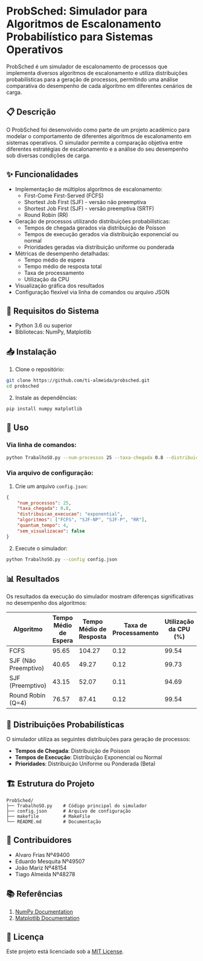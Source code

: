 # ProbSched: Simulador para Algoritmos de Escalonamento Probabilístico para Sistemas Operativos

ProbSched é um simulador de escalonamento de processos que implementa diversos algoritmos de escalonamento e utiliza distribuições probabilísticas para a geração de processos, permitindo uma análise comparativa do desempenho de cada algoritmo em diferentes cenários de carga.

## 📋 Descrição

O ProbSched foi desenvolvido como parte de um projeto acadêmico para modelar o comportamento de diferentes algoritmos de escalonamento em sistemas operativos. O simulador permite a comparação objetiva entre diferentes estratégias de escalonamento e a análise do seu desempenho sob diversas condições de carga.

## ✨ Funcionalidades

- Implementação de múltiplos algoritmos de escalonamento:
  - First-Come First-Served (FCFS)
  - Shortest Job First (SJF) - versão não preemptiva
  - Shortest Job First (SJF) - versão preemptiva (SRTF)
  - Round Robin (RR)
- Geração de processos utilizando distribuições probabilísticas:
  - Tempos de chegada gerados via distribuição de Poisson
  - Tempos de execução gerados via distribuição exponencial ou normal
  - Prioridades geradas via distribuição uniforme ou ponderada
- Métricas de desempenho detalhadas:
  - Tempo médio de espera
  - Tempo médio de resposta total
  - Taxa de processamento
  - Utilização da CPU
- Visualização gráfica dos resultados
- Configuração flexível via linha de comandos ou arquivo JSON

## 🔧 Requisitos do Sistema

- Python 3.6 ou superior
- Bibliotecas: NumPy, Matplotlib

## 📥 Instalação

1. Clone o repositório:
```bash
git clone https://github.com/ti-almeida/probsched.git
cd probsched
```

2. Instale as dependências:
```bash
pip install numpy matplotlib
```

## 🚀 Uso

### Via linha de comandos:

```bash
python TrabalhoSO.py --num-processos 25 --taxa-chegada 0.8 --distribuicao-execucao exponential --algoritmos FCFS SJF-NP SJF-P RR --quantum-tempo 4
```

### Via arquivo de configuração:

1. Crie um arquivo `config.json`:
```json
{
    "num_processos": 25,
    "taxa_chegada": 0.8,
    "distribuicao_execucao": "exponential",
    "algoritmos": ["FCFS", "SJF-NP", "SJF-P", "RR"],
    "quantum_tempo": 4,
    "sem_visualizacao": false
}
```

2. Execute o simulador:
```bash
python TrabalhoSO.py --config config.json
```

## 📊 Resultados

Os resultados da execução do simulador mostram diferenças significativas no desempenho dos algoritmos:

| **Algoritmo** | **Tempo Médio de Espera** | **Tempo Médio de Resposta** | **Taxa de Processamento** | **Utilização da CPU (%)** |
|---------------|---------------------------|----------------------------|--------------------------|--------------------------|
| FCFS          | 95.65                     | 104.27                     | 0.12                     | 99.54                    |
| SJF (Não Preemptivo) | 40.65               | 49.27                      | 0.12                     | 99.73                    |
| SJF (Preemptivo) | 43.15                  | 52.07                      | 0.11                     | 94.69                    |
| Round Robin (Q=4) | 76.57                 | 87.41                      | 0.12                     | 99.54                    |

## 🧪 Distribuições Probabilísticas

O simulador utiliza as seguintes distribuições para geração de processos:

- **Tempos de Chegada**: Distribuição de Poisson
- **Tempos de Execução**: Distribuição Exponencial ou Normal
- **Prioridades**: Distribuição Uniforme ou Ponderada (Beta)

## 🏗️ Estrutura do Projeto

```
ProbSched/
├── TrabalhoSO.py    # Código principal do simulador
├── config.json      # Arquivo de configuração
├── makefile         # MakeFile
└── README.md        # Documentação
```

## 🤝 Contribuidores

- Alvaro Frias Nº49400
- Eduardo Mesquita Nº49507
- João Mariz Nº48154
- Tiago Almeida Nº48278

## 📚 Referências

1. [NumPy Documentation](https://numpy.org/doc/)
2. [Matplotlib Documentation](https://matplotlib.org/stable/contents.html)

## 📄 Licença

Este projeto está licenciado sob a [MIT License](LICENSE).
